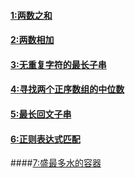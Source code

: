 
#### [1:两数之和](https://github.com/Carpe-Wang/Interview/blob/main/算法/LeetcodeHot100/Leetcode/两数之和.md)
#### [2:两数相加](https://github.com/Carpe-Wang/Interview/blob/main/数据结构/链表/leetcode/两数相加.md)
#### [3:无重复字符的最长子串](https://github.com/Carpe-Wang/Interview/blob/main/算法/LeetcodeHot100/Leetcode/无重复字符的最长子串.md)

#### [4:寻找两个正序数组的中位数](https://github.com/Carpe-Wang/Interview/blob/main/算法/LeetcodeHot100/Leetcode/寻找两个正序数组的中位数.md)

#### [5:最长回文子串](https://github.com/Carpe-Wang/Interview/blob/main/算法/LeetcodeHot100/Leetcode/最长回文子串.md)
#### [6:正则表达式匹配](https://github.com/Carpe-Wang/Interview/blob/main/算法/LeetcodeHot100/Leetcode/正则表达式匹配.md)

####[7:盛最多水的容器](https://github.com/Carpe-Wang/Interview/blob/main/算法/LeetcodeHot100/Leetcode/盛最多水的容器.md)


